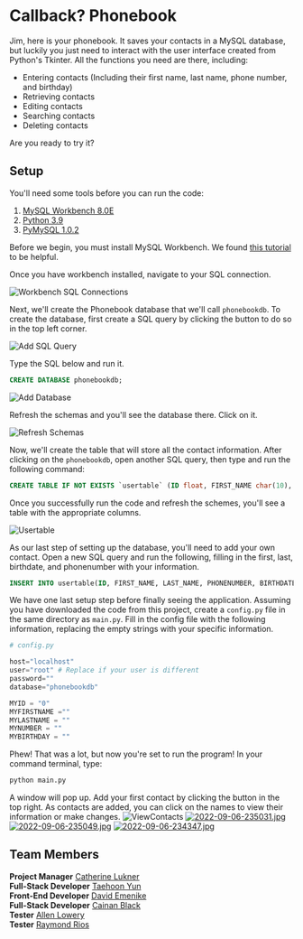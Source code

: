 # Callback? Phonebook

Jim, here is your phonebook. It saves your contacts in a MySQL database, but luckily you just need to interact with the user interface created from Python's Tkinter. All the functions you need are there, including:
* Entering contacts (Including their first name, last name, phone number, and birthday)
* Retrieving contacts
* Editing contacts
* Searching contacts
* Deleting contacts

Are you ready to try it? 

## Setup 

You'll need some tools before you can run the code:
1. [MySQL Workbench 8.0E](https://www.mysql.com/products/workbench/)
2. [Python 3.9](https://www.python.org/downloads/)
3. [PyMySQL 1.0.2](https://pypi.org/project/PyMySQL/)
  
Before we begin, you must install MySQL Workbench. We found [this tutorial](https://www.guru99.com/introduction-to-mysql-workbench.html) to be helpful. 
  
Once you have workbench installed, navigate to your SQL connection. 
  
![Workbench SQL Connections](https://github.com/Cate-Lukner/callback-phonebook/blob/main/documentation_screenshots/workbench_home_screen.png?raw=true)
  
Next, we'll create the Phonebook database that we'll call `phonebookdb`. To create the database, first create a SQL query by clicking the button to do so in the top left corner. 
  
![Add SQL Query](https://github.com/Cate-Lukner/callback-phonebook/blob/main/documentation_screenshots/add_sql_button.png?raw=true)
  
Type the SQL below and run it. 
```sql
CREATE DATABASE phonebookdb; 
```
![Add Database](https://github.com/Cate-Lukner/callback-phonebook/blob/main/documentation_screenshots/create_database.png?raw=true)

Refresh the schemas and you'll see the database there. Click on it. 
  
![Refresh Schemas](https://github.com/Cate-Lukner/callback-phonebook/blob/main/documentation_screenshots/refresh_schemas.png?raw=true)

Now, we'll create the table that will store all the contact information.
After clicking on the `phonebookdb`, open another SQL query, then type and run the following command:
```sql
CREATE TABLE IF NOT EXISTS `usertable` (ID float, FIRST_NAME char(10), LAST_NAME char(10), PHONENUMBER BIGINT(10), BIRTHDATE char(11));
``` 
Once you successfully run the code and refresh the schemes, you'll see a table with the appropriate columns.
  
![Usertable](https://github.com/Cate-Lukner/callback-phonebook/blob/main/documentation_screenshots/usertable.png?raw=true)

As our last step of setting up the database, you'll need to add your own contact. Open a new SQL query and run the following, filling in the first, last, birthdate, and phonenumber with your information. 
```sql
INSERT INTO usertable(ID, FIRST_NAME, LAST_NAME, PHONENUMBER, BIRTHDATE) VALUES(0, "First", "Last", 1234567890, 12122000);
```

We have one last setup step before finally seeing the application. Assuming you have downloaded the code from this project, create a `config.py` file in the same directory as `main.py`. Fill in the config file with the following information, replacing the empty strings with your specific information. 
```python
# config.py

host="localhost"
user="root" # Replace if your user is different
password=""
database="phonebookdb"

MYID = "0"
MYFIRSTNAME =""
MYLASTNAME = ""
MYNUMBER = ""
MYBIRTHDAY = ""
```

Phew! That was a lot, but now you're set to run the program! In your command terminal, type:
```bash
python main.py
```
A window will pop up. Add your first contact by clicking the button in the top right. As contacts are added, you can click on the names to view their information or make changes. 
![ViewContacts](https://github.com/Cate-Lukner/callback-phonebook/blob/main/documentation_screenshots/temporary_viewcontacts_window.png?raw=true)
[![2022-09-06-235031.jpg](https://i.postimg.cc/4NKPd4n3/2022-09-06-235031.jpg)](https://postimg.cc/tYjWvj30)
[![2022-09-06-235049.jpg](https://i.postimg.cc/ZYX76vGN/2022-09-06-235049.jpg)](https://postimg.cc/6TLfXq56)
[![2022-09-06-234347.jpg](https://i.postimg.cc/g0vmPP3S/2022-09-06-234347.jpg)](https://postimg.cc/Jy49bv6Z)

## Team Members
**Project Manager** [Catherine Lukner](https://github.com/Cate-Lukner)  
**Full-Stack Developer** [Taehoon Yun](https://github.com/taehoonyun)  
**Front-End Developer** [David Emenike](https://github.com/Davidemenike)  
**Full-Stack Developer** [Cainan Black](https://github.com/cainanBlack)  
**Tester** [Allen Lowery](https://github.com/alowery23)  
**Tester** [Raymond Rios](https://github.com/rayriosjr42)  
